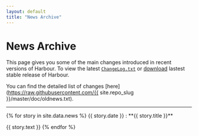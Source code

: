 ```yaml
---
layout: default
title: "News Archive"
---
```


# News Archive

This page gives you some of the main changes introduced in recent versions of
Harbour. To view the latest [`ChangeLog.txt`](changelog.html) or
[download](https://sourceforge.net/projects/harbour-project/files/) lastest
stable release of Harbour.

You can find the detailed list of changes
[here](https://raw.githubusercontent.com/{{ site.repo_slug }}/master/doc/oldnews.txt).

---

<div markdown="1" class="news news-full">
{% for story in site.data.news %}
  {{ story.date }}
  : **{{ story.title }}**<br>
    <p>{{ story.text }}
{% endfor %}
</div>
